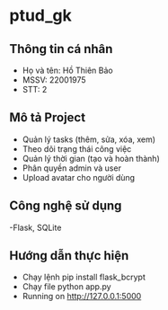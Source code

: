 # ptud_gk

## Thông tin cá nhân
- Họ và tên: Hồ Thiên Bảo
- MSSV: 22001975
- STT: 2
## Mô tả Project
- Quản lý tasks (thêm, sửa, xóa, xem)
- Theo dõi trạng thái công việc
- Quản lý thời gian (tạo và hoàn thành)
- Phân quyền admin và user
- Upload avatar cho người dùng
## Công nghệ sử dụng
-Flask, SQLite
## Hướng dẫn thực hiện
- Chạy lệnh pip install flask_bcrypt
- Chạy file python app.py
- Running on http://127.0.0.1:5000

